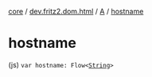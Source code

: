 [core](../../index.md) / [dev.fritz2.dom.html](../index.md) / [A](index.md) / [hostname](./hostname.md)

# hostname

(js) `var hostname: Flow<`[`String`](https://kotlinlang.org/api/latest/jvm/stdlib/kotlin/-string/index.html)`>`